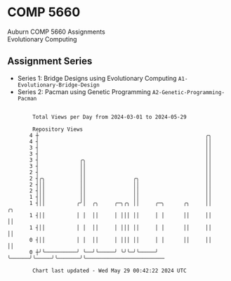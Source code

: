 # COMP 5660
Auburn COMP 5660 Assignments  
Evolutionary Computing

## Assignment Series
- Series 1: Bridge Designs using Evolutionary Computing `A1-Evolutionary-Bridge-Design`
- Series 2: Pacman using Genetic Programming `A2-Genetic-Programming-Pacman`

```

        Total Views per Day from 2024-03-01 to 2024-05-29

        Repository Views
       4 ┼                                                     ╭╮
       4 ┤                                                     ││
       3 ┤                                                     ││
       3 ┤                                                     ││
       3 ┤             ╭╮                                      ││
       3 ┤             ││                                      ││
       2 ┤             ││                                      ││
       2 ┤╭╮           ││               ╭╮                     ││
       2 ┤││           ││               ││                     ││
       2 ┤││           ││               ││                     ││
       1 ┤││           ││               ││                     ││
       1 ┤││          ╭╯│  ╭╮     ╭─╮╭╮ ││     ╭─╮      ╭╮     ││       ╭╮
       1 ┤││          │ │  ││     │ │││ ││     │ │      ││     ││       ││
       1 ┤││          │ │  ││     │ │││ ││     │ │      ││     ││       ││
       0 ┤││          │ │  ││     │ │││ ││     │ │      ││     ││       ││
       0 ┼╯╰──────────╯ ╰──╯╰─────╯ ╰╯╰─╯╰─────╯ ╰──────╯╰─────╯╰───────╯╰─────────────────────────

        Chart last updated - Wed May 29 00:42:22 2024 UTC
        
```
